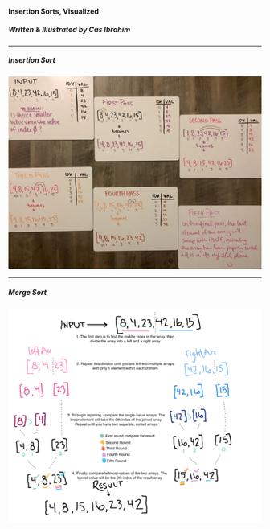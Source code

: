 #### Insertion Sorts, Visualized
##### Written & Illustrated by Cas Ibrahim
***

##### Insertion Sort
![insertionSort](/assets/insertionsort.jpg)

***

##### Merge Sort
![mergeSort](/assets/mergesort.png)
